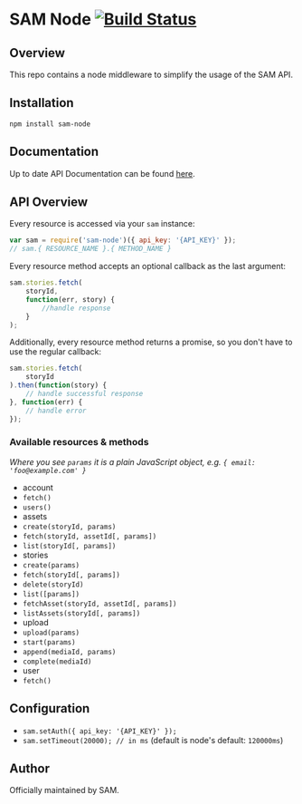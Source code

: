 # SAM Node [![Build Status](https://travis-ci.org/SAMdesk/sam-node.png?branch=master)](https://travis-ci.org/SAMdesk/sam-node)

## Overview

This repo contains a node middleware to simplify the usage of the SAM API.

## Installation

`npm install sam-node`

## Documentation

Up to date API Documentation can be found [here](https://api.samdesk.io).

## API Overview

Every resource is accessed via your `sam` instance:

```js
var sam = require('sam-node')({ api_key: '{API_KEY}' });
// sam.{ RESOURCE_NAME }.{ METHOD_NAME }
```

Every resource method accepts an optional callback as the last argument:

```js
sam.stories.fetch(
    storyId,
    function(err, story) {
        //handle response
    }
);
```

Additionally, every resource method returns a promise, so you don't have to use the regular callback:

```js
sam.stories.fetch(
    storyId
).then(function(story) {
    // handle successful response
}, function(err) {
    // handle error
});
```

### Available resources & methods

*Where you see `params` it is a plain JavaScript object, e.g. `{ email: 'foo@example.com' }`*

 * account
  * `fetch()`
  * `users()`
 * assets
  * `create(storyId, params)`
  * `fetch(storyId, assetId[, params])`
  * `list(storyId[, params])`
 * stories
  * `create(params)`
  * `fetch(storyId[, params])`
  * `delete(storyId)`
  * `list([params])`
  * `fetchAsset(storyId, assetId[, params])`
  * `listAssets(storyId[, params])`
 * upload
  * `upload(params)`
  * `start(params)`
  * `append(mediaId, params)`
  * `complete(mediaId)`
 * user
  * `fetch()`

## Configuration

 * `sam.setAuth({ api_key: '{API_KEY}' });`
 * `sam.setTimeout(20000); // in ms` (default is node's default: `120000ms`)

## Author

Officially maintained by SAM.
